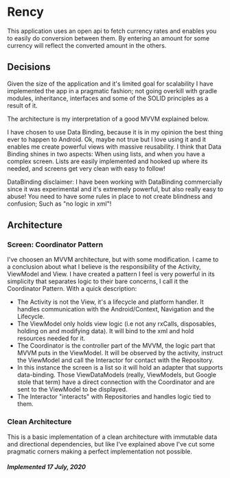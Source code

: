 # Rency
This application uses an open api to fetch currency rates and enables you to easily do conversion between them. By entering an amount for some currency will reflect the converted amount in the others.

## Decisions

Given the size of the application and it's limited goal for scalability I have implemented the app in a pragmatic fashion; not going overkill with gradle modules, inheritance, interfaces and some of the SOLID principles as a result of it.

The architecture is my interpretation of a good MVVM explained below.

I have chosen to use Data Binding, because it is in my opinion the best thing ever to happen to Android. Ok, maybe not true but I love using it and it enables me create powerful views with massive reusability. I think that Data Binding shines in two aspects: When using lists, and when you have a complex screen. Lists are easily implemented and hooked up where its needed, and screens get very clean with easy to follow!

DataBinding disclaimer: I have been working with DataBinding commercially since it was experimental and it's extremely powerful, but also really easy to abuse! You need to have some rules in place to not create blindness and confusion; Such as "no logic in xml"!

## Architecture

### Screen: Coordinator Pattern
I've choosen an MVVM architecture, but with some modification. I came to a conclusion about what I believe is the responsibility of the Activity, ViewModel and View. I have created a pattern I feel is very powerful in its simplicity that separates logic to their bare concerns, I call it the Coordinator Pattern. With a quick description: 
- The Activity is not the View, it's a lifecycle and platform handler. It handles communication with the Android/Context, Navigation and the Lifecycle.
- The ViewModel only holds view logic (i.e not any rxCalls, disposables, holding on and modifying data). It will bind to the xml and hold resources needed for it.
- The Coordinator is the controller part of the MVVM, the logic part that MVVM puts in the ViewModel. It will be observed by the activity, instruct the ViewModel and call the Interactor for contact with the Repository.
- In this instance the screen is a list so it will hold an adapter that supports data-binding. Those ViewDataModels (really, ViewModels, but Google stole that term) have a direct connection with the Coordinator and are sent to the ViewModel to be displayed.
- The Interactor "interacts" with Repositories and handles logic tied to them.

### Clean Architecture
This is a basic implementation of a clean architecture with immutable data and directional dependencies, but like I've explained above I've cut some pragmatic corners making a perfect implementation not possible.

##### Implemented 17 July, 2020
